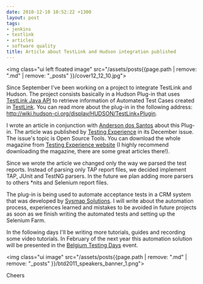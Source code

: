 ```yaml
---
date: 2010-12-10 10:52:22 +1300
layout: post
tags:
- jenkins
- testlink
- articles
- software quality
title: Article about TestLink and Hudson integration published
---
```


<img class="ui left floated image" src="/assets/posts{{page.path | remove: ".md" | remove: "_posts" }}/cover12_12_10.jpg">

Since September I've been working on a project to integrate TestLink and Hudson. The project consists basically in a Hudson Plug-in that uses <a title="TestLink java api" href="http://testlinkjavaapi.sourceforge.net/">TestLink Java API</a> to retrieve information of Automated Test Cases created in <a title="TestLink" href="http://www.teamst.org">TestLink</a>. You can read more about the plug-in in the following address: <a title="TestLink Hudson Plug-in" href="http://wiki.hudson-ci.org/display/HUDSON/TestLink+Plugin">http://wiki.hudson-ci.org/display/HUDSON/TestLink+Plugin</a>.

I wrote an article in conjunction with <a title="Anderson dos Santos" href="http://andersonxp.tumblr.com/">Anderson dos Santos</a> about this Plug-in. The article was published by <a title="Testing Experience" href="http://www.testingexperience.com/">Testing Experience</a> in its December issue. The issue's topic is Open Source Tools. You can download the whole magazine from <a title="Testing Experience" href="http://www.testingexperience.com/">Testing Experience website</a> (I highly recommend downloading the magazine, there are some great articles there!).

Since we wrote the article we changed only the way we parsed the test reports. Instead of parsing only TAP report files, we decided implement TAP, JUnit and TestNG parsers. In the future we plan adding more parsers to others *nits and Selenium report files.

The plug-in is being used to automate acceptance tests in a CRM system that was developed by <a title="Sysmap Solutions" href="http://www.sysmap.com.br">Sysmap Solutions</a>. I will write about the automation process, experiences learned and mistakes to be avoided in future projects as soon as we finish writing the automated tests and setting up the Selenium Farm.

In the following days I'll be writing more tutorials, guides and recording some video tutorials. In February of the next year this automation solution will be presented in the <a title="Belgium Testing Days" href="http://www.belgiumtestingdays.com/">Belgium Testing Days</a> event.

<img class="ui image" src="/assets/posts{{page.path | remove: ".md" | remove: "_posts" }}/btd2011_speakers_banner_1.png">

Cheers
